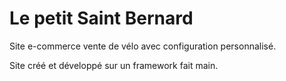 # Le petit Saint Bernard
Site e-commerce vente de vélo avec configuration personnalisé.

Site créé et développé sur un framework fait main.
